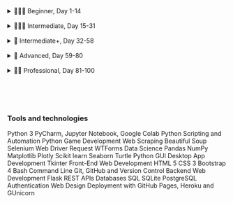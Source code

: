 <details>

<summary>👨🏻‍🎓 Beginner, Day 1-14</summary>

### 👨🏻‍🎓 Beginner

#### ❌ 1. [Working with Variables in Python to Manage Data](https://github.com/joysmith/python-by-angela-yu/tree/main/1%20Beginner/01%20Working%20with%20Variables%20in%20Python%20to%20Manage%20Data)

#### ❌ 2. [Understanding Data Types and How to Manipulate Strings](https://github.com/joysmith/python-by-angela-yu/tree/main/1%20Beginner/02%20Understanding%20Data%20Types%20and%20How%20to%20Manipulate%20Strings)

#### ❌ 3. [Control Flow and Logical Operators](https://github.com/joysmith/python-by-angela-yu/tree/main/1%20Beginner/03%20Control%20Flow%20and%20Logical%20Operators)

#### ❌ 4. [Randomisation and Python Lists](https://github.com/joysmith/python-by-angela-yu/tree/main/1%20Beginner/04%20Randomisation%20and%20Python%20Lists)

#### ❌ 5. [Python Loops](https://github.com/joysmith/python-by-angela-yu/tree/main/1%20Beginner/05%20Python%20Loops)

#### ❌ 6. [Python Functions & Karel](https://github.com/joysmith/python-by-angela-yu/tree/main/1%20Beginner/06%20Python%20Functions%20%26%20Karel)

#### ❌ 7. [Hangman](https://github.com/joysmith/python-by-angela-yu/tree/main/1%20Beginner/07%20Hangman)

#### ❌ 8. [Function Parameters & Caesar Cipher](https://github.com/joysmith/python-by-angela-yu/tree/main/1%20Beginner/08%20Function%20Parameters%20%26%20Caesar%20Cipher)

#### ❌ 9. [Dictionaries, Nesting and the Secret Auction](https://github.com/joysmith/python-by-angela-yu/tree/main/1%20Beginner/09%20Dictionaries%2C%20Nesting%20and%20the%20Secret%20Auction)

#### ❌ 10. [Function Return Values and the Calculator Project](https://github.com/joysmith/python-by-angela-yu/tree/main/1%20Beginner/10%20Function%20Return%20Values%20and%20the%20Calculator%20Project)

#### 🏁 11. [Blackjack Capstone Project](https://github.com/joysmith/python-by-angela-yu/tree/main/1%20Beginner/11%20Blackjack%20Capstone%20Project)

#### ❌ 12. [Scope and Namespacing in Python](https://github.com/joysmith/python-by-angela-yu/tree/main/1%20Beginner/12%20Scope%20and%20Namespacing%20in%20Python)

#### ❌ 13. [Debugging: How to Find and Fix Errors in your Code](https://github.com/joysmith/python-by-angela-yu/tree/main/1%20Beginner/13%20Debugging%20How%20to%20Find%20and%20Fix%20Errors%20in%20your%20Code)

#### ❌ 14. [Higher Lower Game Project](https://github.com/joysmith/python-by-angela-yu/tree/main/1%20Beginner/14%20Higher%20Lower%20Game%20Project)

</details>

<br>

<details>

<summary>🏋🏻‍♂️ Intermediate, Day 15-31</summary>

### 🏋🏻‍♂️ Intermediate

#### ❌ 15. [Local Development Environment Setup & the Coffee Machine Project](https://github.com/joysmith/python-by-angela-yu/tree/main/2%20Intermediate/15%20Local%20Development%20Environment%20Setup%20%26%20the%20Coffee%20Machine%20Project)

#### ❌ 16. [Object Oriented Programming (OOP)](<https://github.com/joysmith/python-by-angela-yu/tree/main/2%20Intermediate/16%20Object%20Oriented%20Programming%20(OOP)>)

#### ❌ 17. [The Quiz Project & the Benefits of OOP](https://github.com/joysmith/python-by-angela-yu/tree/main/2%20Intermediate/17%20The%20Quiz%20Project%20%26%20the%20Benefits%20of%20OOP)

#### ❌ 18. [Turtle Graphics and GUIs](https://github.com/joysmith/python-by-angela-yu/tree/main/2%20Intermediate/18%20Turtle%20Graphics%20and%20GUIs)

#### ❌ 19. [Instances, State and Higher Order Functions](https://github.com/joysmith/python-by-angela-yu/tree/main/2%20Intermediate/19%20Instances%2C%20State%20and%20Higher%20Order%20Functions)

#### ❌ 20. [Build the Snake Game Part 1: Animation & Coordinates](https://github.com/joysmith/python-by-angela-yu/tree/main/2%20Intermediate/20%20Build%20the%20Snake%20Game%20Part%201%20Animation%20%26%20Coordinates)

#### ❌ 21. [Build the Snake Game Part 2: Inheritance & List Slicing](https://github.com/joysmith/python-by-angela-yu/tree/main/2%20Intermediate/21%20Build%20the%20Snake%20Game%20Part%202%20Inheritance%20%26%20List%20Slicing)

#### ❌ 22. [Build Pong: The Famous Arcade Game](https://github.com/joysmith/python-by-angela-yu/tree/main/2%20Intermediate/22%20Build%20Pong%20The%20Famous%20Arcade%20Game)

#### 🏁 23. [The Turtle Crossing Capstone Project](https://github.com/joysmith/python-by-angela-yu/tree/main/2%20Intermediate/23%20The%20Turtle%20Crossing%20Capstone%20Project)

#### ❌ 24. [Files, Directories and Paths](https://github.com/joysmith/python-by-angela-yu/tree/main/2%20Intermediate/24%20Files%2C%20Directories%20and%20Paths)

#### ❌ 25. [Working with CSV Data and the Pandas Library](https://github.com/joysmith/python-by-angela-yu/tree/main/2%20Intermediate/25%20Working%20with%20CSV%20Data%20and%20the%20Pandas%20Library)

#### ❌ 26. [List Comprehension & the NATO Pilot's Alphabet](https://github.com/joysmith/python-by-angela-yu/tree/main/2%20Intermediate/26%20List%20Comprehension%20%26%20the%20NATO%20Pilot's%20Alphabet)

#### ❌ 27. [Tkinter, \*args, \*\*kwargs and Creating GUI Programs](https://github.com/joysmith/python-by-angela-yu/tree/main/2%20Intermediate/27%20Tkinter%2C%20args%2C%20kwargs%20and%20Creating%20GUI%20Programs)

#### ❌ 28. [Tkinter, Dynamic Typing and the Pomodoro GUI Application](https://github.com/joysmith/python-by-angela-yu/tree/main/2%20Intermediate/28%20Tkinter%2C%20Dynamic%20Typing%20and%20the%20Pomodoro%20GUI%20Application)

#### ❌ 29. [Building a Password Manager GUI App with Tkinter](https://github.com/joysmith/python-by-angela-yu/tree/main/2%20Intermediate/29%20Building%20a%20Password%20Manager%20GUI%20App%20with%20Tkinter)

#### ❌ 30. [Errors, Exceptions and JSON Data: Improving the Password Manager](https://github.com/joysmith/python-by-angela-yu/tree/main/2%20Intermediate/30%20Errors%2C%20Exceptions%20and%20JSON%20Data%20Improving%20the%20Password%20Manager)

#### 🏁 31. [Capstone Project - Flash Card App](https://github.com/joysmith/python-by-angela-yu/tree/main/2%20Intermediate/31%20Capstone%20Project%20-%20Flash%20Card%20App)

</details>

<br>

<details>

<summary>💪 Intermediate+, Day 32-58</summary>

### 💪 Intermediate+

#### ❌ 32. [Send Email (smtplib) & Manage Dates (datetime): The Automated #### Birthday Wisher](<https://github.com/joysmith/python-by-angela-yu/tree/main/3%20Intermediate%20%2B%2B/32%20Send%20Email%20(smtplib)%20%26%20Manage%20Dates%20(datetime)%20The%20Automated%20Birthday%20Wisher>)

#### ❌ 33. [API Endpoints and API Parameters - ISS Overhead Notifier](https://github.com/joysmith/python-by-angela-yu/tree/main/3%20Intermediate%20%2B%2B/33%20API%20Endpoints%20and%20API%20Parameters%20-%20ISS%20Overhead%20Notifier)

#### ❌ 34. [API Practice - Creating a GUI Quiz App](https://github.com/joysmith/python-by-angela-yu/tree/main/3%20Intermediate%20%2B%2B/34%20API%20Practice%20-%20Creating%20a%20GUI%20Quiz%20App)

#### ❌ 35. [Keys, Authentication & Environment Variables: Send SMS](https://github.com/joysmith/python-by-angela-yu/tree/main/3%20Intermediate%20%2B%2B/35%20Keys%2C%20Authentication%20%26%20Environment%20Variables%20Send%20SMS)

#### ❌ 36. [Stock Trading News Alert Project](https://github.com/joysmith/python-by-angela-yu/tree/main/3%20Intermediate%20%2B%2B/36%20Stock%20Trading%20News%20Alert%20Project)

#### ❌ 37. [Habit Tracking Pixel Project](https://github.com/joysmith/python-by-angela-yu/tree/main/3%20Intermediate%20%2B%2B/37%20Habit%20Tracking%20Pixel%20Project)

#### ❌ 38. [Build a Workout Tracking App that Talks to Google Sheets!](https://github.com/joysmith/python-by-angela-yu/tree/main/3%20Intermediate%20%2B%2B/38%20Build%20a%20Workout%20Tracking%20App%20that%20Talks%20to%20Google%20Sheets!)

#### 🏳️ 39. [Capstone Part 1: Flight Deal Finder](https://github.com/joysmith/python-by-angela-yu/tree/main/3%20Intermediate%20%2B%2B/39%20Capstone%20Part%201%20Flight%20Deal%20Finder)

#### 🏳️ 40. [Capstone Part 2: Flight Club!](https://github.com/joysmith/python-by-angela-yu/tree/main/3%20Intermediate%20%2B%2B/40%20Capstone%20Part%202%20Flight%20Club!)

#### ❌ 41. [Introduction to HTML](https://github.com/joysmith/python-by-angela-yu/tree/main/3%20Intermediate%20%2B%2B/41%20Introduction%20to%20HTML)

#### ❌ 42. [Intermediate HTML](https://github.com/joysmith/python-by-angela-yu/tree/main/3%20Intermediate%20%2B%2B/42%20Intermediate%20HTML)

#### ❌ 43. [Introduction to CSS](https://github.com/joysmith/python-by-angela-yu/tree/main/3%20Intermediate%20%2B%2B/43%20Introduction%20to%20CSS)

#### ❌ 44. [Intermediate CSS](https://github.com/joysmith/python-by-angela-yu/tree/main/3%20Intermediate%20%2B%2B/44%20Intermediate%20CSS)

#### ❌ 45. [Web Scraping with Beautiful Soup](https://github.com/joysmith/python-by-angela-yu/tree/main/3%20Intermediate%20%2B%2B/45%20Web%20Scraping%20with%20Beautiful%20Soup)

#### ❌ 46. [Create a Spotify Playlist using the Musical Time Machine](https://github.com/joysmith/python-by-angela-yu/tree/main/3%20Intermediate%20%2B%2B/46%20Create%20a%20Spotify%20Playlist%20using%20the%20Musical%20Time%20Machine)

#### ❌ 47. [Create an Automated Amazon Price Tracker](https://github.com/joysmith/python-by-angela-yu/tree/main/3%20Intermediate%20%2B%2B/47%20Create%20an%20Automated%20Amazon%20Price%20Tracker)

#### ❌ 48. [Selenium Webdriver and Game Playing Bot](https://github.com/joysmith/python-by-angela-yu/tree/main/3%20Intermediate%20%2B%2B/48%20Selenium%20Webdriver%20and%20Game%20Playing%20Bot)

#### ❌ 49. [Automating Job Applications on LinkedIn](https://github.com/joysmith/python-by-angela-yu/tree/main/3%20Intermediate%20%2B%2B/49%20Automating%20Job%20Applications%20on%20LinkedIn)

#### ❌ 50. [Automated Tinder Swiper](https://github.com/joysmith/python-by-angela-yu/tree/main/3%20Intermediate%20%2B%2B/50%20Automated%20Tinder%20Swiper)

#### ❌ 51. [Internet Speed Twitter Complaint Bot](https://github.com/joysmith/python-by-angela-yu/tree/main/3%20Intermediate%20%2B%2B/51%20Internet%20Speed%20Twitter%20Complaint%20Bot)

#### ❌ 52. [Instagram Follower Bot](https://github.com/joysmith/python-by-angela-yu/tree/main/3%20Intermediate%20%2B%2B/52%20Instagram%20Follower%20Bot)

#### ❌ 53. [Automated Data Entry Job](https://github.com/joysmith/python-by-angela-yu/tree/main/3%20Intermediate%20%2B%2B/53%20Automated%20Data%20Entry%20Job)

#### ❌ 54. [Introduction to Web Development with Flask](https://github.com/joysmith/python-by-angela-yu/tree/main/3%20Intermediate%20%2B%2B/54%20Introduction%20to%20Web%20Development%20with%20Flask)

#### ❌ 55. [HTML & URL Parsing in Flask and the Higher Lower Game](https://github.com/joysmith/python-by-angela-yu/tree/main/3%20Intermediate%20%2B%2B/55%20HTML%20%26%20URL%20Parsing%20in%20Flask%20and%20the%20Higher%20Lower%20Game)

#### ❌ 56. [Rendering HTML/Static Files and Name Card Project](https://github.com/joysmith/python-by-angela-yu/tree/main/3%20Intermediate%20%2B%2B/56%20Rendering%20HTMLStatic%20Files%20and%20Name%20Card%20Project)

#### ❌ 57. [Templating with Jinja and Blog Project](https://github.com/joysmith/python-by-angela-yu/tree/main/3%20Intermediate%20%2B%2B/57%20Templating%20with%20Jinja%20and%20Blog%20Project)

#### ❌ 58. [Bootstrap](https://github.com/joysmith/python-by-angela-yu/tree/main/3%20Intermediate%20%2B%2B/58%20Bootstrap)

</details>

<br>

<details>

<summary>🚀 Advanced, Day 59-80</summary>

### 🚀 Advanced

#### ❌ 59. [Upgraded Blog with Bootstrap](https://github.com/joysmith/python-by-angela-yu/tree/main/4%20Advanced/59%20Upgraded%20Blog%20with%20Bootstrap)

#### ❌ 60. [HTML Forms with Flask](https://github.com/joysmith/python-by-angela-yu/tree/main/4%20Advanced/60%20HTML%20Forms%20with%20Flask)

#### ❌ 61. [Building Advanced Forms with WTForms](https://github.com/joysmith/python-by-angela-yu/tree/main/4%20Advanced/61%20Building%20Advanced%20Forms%20with%20WTForms)

#### ❌ 62. [Flask, WTForms, Bootstrap and CSV - Coffee & Wifi Project](https://github.com/joysmith/python-by-angela-yu/tree/main/4%20Advanced/62%20Flask%2C%20WTForms%2C%20Bootstrap%20and%20CSV%20-%20Coffee%20%26%20Wifi%20Projectv)

#### ❌ 63. [Databases and with SQLite and SQLAlchemy](https://github.com/joysmith/python-by-angela-yu/tree/main/4%20Advanced/63%20Databases%20and%20with%20SQLite%20and%20SQLAlchemy)

#### ❌ 64. [My Top 10 Movies Website](https://github.com/joysmith/python-by-angela-yu/tree/main/4%20Advanced/64%20My%20Top%2010%20Movies%20Website)

#### ❌ 65. [Web Design School - How to Create a Website that People will Love](https://github.com/joysmith/python-by-angela-yu/tree/main/4%20Advanced/65%20Web%20Design%20School%20-%20How%20to%20Create%20a%20Website%20that%20People%20will%20Love)

#### ❌ 66. [Building Your Own API with RESTful Routing](https://github.com/joysmith/python-by-angela-yu/tree/main/4%20Advanced/66%20Building%20Your%20Own%20API%20with%20RESTful%20Routing)

#### 🏳️ 67. [Blog Capstone Project Part 3 - RESTful Routing](https://github.com/joysmith/python-by-angela-yu/tree/main/4%20Advanced/67%20Blog%20Capstone%20Project%20Part%203%20-%20RESTful%20Routing)

#### ❌ 68. [Authentication with Flask](https://github.com/joysmith/python-by-angela-yu/tree/main/4%20Advanced/68%20Authentication%20with%20Flask)

#### 🏳️ 69. [Blog Capstone Project Part 4 - Adding Users](https://github.com/joysmith/python-by-angela-yu/tree/main/4%20Advanced/69%20Blog%20Capstone%20Project%20Part%204%20-%20Adding%20Users)

#### ❌ 70. [Deploying Your Web Application with Heroku](https://github.com/joysmith/python-by-angela-yu/tree/main/4%20Advanced/70%20Deploying%20Your%20Web%20Application%20with%20Heroku)

#### ❌ 71. [Data Exploration with Pandas: College Major](https://github.com/joysmith/python-by-angela-yu/tree/main/4%20Advanced/71%20Data%20Exploration%20with%20Pandas%20College%20Major)

#### ❌ 72. [Data Visualisation with Matplotlib: Programming Languages](https://github.com/joysmith/python-by-angela-yu/tree/main/4%20Advanced/72%20Data%20Visualisation%20with%20Matplotlib%20Programming%20Languages)

#### ❌ 73. [Aggregate & Merge Data with Pandas: Analyse the LEGO Dataset](https://github.com/joysmith/python-by-angela-yu/tree/main/4%20Advanced/73%20Aggregate%20%26%20Merge%20Data%20with%20Pandas%20Analyse%20the%20LEGO%20Dataset)

#### ❌ 74. [Google Trends Data: Resampling and Visualising Time Series](https://github.com/joysmith/python-by-angela-yu/tree/main/4%20Advanced/74%20Google%20Trends%20Data%20Resampling%20and%20Visualising%20Time%20Series)

#### ❌ 75. [Beautiful Plotly Charts & Analysing the Android App Store](https://github.com/joysmith/python-by-angela-yu/tree/main/4%20Advanced/75%20Beautiful%20Plotly%20Charts%20%26%20Analysing%20the%20Android%20App%20Store)

#### ❌ 76. [Computation with NumPy and N-Dimensional Arrays](https://github.com/joysmith/python-by-angela-yu/tree/main/4%20Advanced/76%20Computation%20with%20NumPy%20and%20N-Dimensional%20Arrays)

#### ❌ 77. [Linear Regression and Data Visualisation with Seaborn](https://github.com/joysmith/python-by-angela-yu/tree/main/4%20Advanced/77%20Linear%20Regression%20and%20Data%20Visualisation%20with%20Seaborn)

#### ❌ 78. [Analysing the Nobel Prize with Plotly, Matplotlib & Seaborn](https://github.com/joysmith/python-by-angela-yu/tree/main/4%20Advanced/78%20Analysing%20the%20Nobel%20Prize%20with%20Plotly%2C%20Matplotlib%20%26%20Seaborn)

#### ❌ 79. [The Tragic Discovery of Handwashing: t-Tests & Distributions](https://github.com/joysmith/python-by-angela-yu/tree/main/4%20Advanced/79%20The%20Tragic%20Discovery%20of%20Handwashing%20t-Tests%20%26%20Distributions)

#### 🏳️ 80. [Capstone Project - Predict House Prices](https://github.com/joysmith/python-by-angela-yu/tree/main/4%20Advanced/80%20Capstone%20Project%20-%20Predict%20House%20Prices)

</details>

<br>

<details>

<summary>👨‍💻 Professional, Day 81-100</summary>

### 👨‍💻 Professional

#### ❌ 81. [Portfolio Project - Text to Morse Code Converter](https://github.com/joysmith/python-by-angela-yu/tree/main/5%20Professional/81%20Portfolio%20Project%20-%20Text%20to%20Morse%20Code%20Converter)

#### ❌ 82. [Portfolio Project - A website to show off your skills and the things I built](https://github.com/joysmith/python-by-angela-yu/tree/main/5%20Professional/82%20Portfolio%20Project%20-%20A%20website%20to%20show%20off%20your%20skills%20and%20the%20things%20I%20built)

#### ❌ 83. [Portfolio Project - Built a text-based version of the Tic Tac Toe game](https://github.com/joysmith/python-by-angela-yu/tree/main/5%20Professional/83%20Portfolio%20Project%20-%20Built%20a%20text-based%20version%20of%20the%20Tic%20Tac%20Toe%20game)

#### ❌ 84. [Portfolio Project - A program where you can upload images and add a watermark](https://github.com/joysmith/python-by-angela-yu/tree/main/5%20Professional/84%20Portfolio%20Project%20-%20A%20program%20where%20you%20can%20upload%20images%20and%20add%20a%20watermark)

#### ❌ 85. [Portfolio Project - A Tkinter GUI desktop application that tests your typing speed](https://github.com/joysmith/python-by-angela-yu/tree/main/5%20Professional/85%20Portfolio%20Project%20-%20A%20Tkinter%20GUI%20desktop%20application%20that%20tests%20your%20typing%20speed)

#### ❌ 86. [Portfolio Project - Using Python Turtle, build a clone of the 80s hit game Breakout](https://github.com/joysmith/python-by-angela-yu/tree/main/5%20Professional/86%20Portfolio%20Project%20-%20Using%20Python%20Turtle%2C%20build%20a%20clone%20of%20the%2080s%20hit%20game%20Breakout)

#### ❌ 87. [Portfolio Project - Built a website that lists cafes with wifi and power for remote working](https://github.com/joysmith/python-by-angela-yu/tree/main/5%20Professional/87%20Portfolio%20Project%20-%20Built%20a%20website%20that%20lists%20cafes%20with%20wifi%20and%20power%20for%20remote%20working)

#### ❌ 88. [Portfolio Project - Built a todo list website with Flask](https://github.com/joysmith/python-by-angela-yu/tree/main/5%20Professional/88%20Portfolio%20Project%20-%20Built%20a%20todo%20list%20website%20with%20Flask)

#### ❌ 89. [Portfolio Project - Disappearing Text Writing App](https://github.com/joysmith/python-by-angela-yu/tree/main/5%20Professional/89%20Portfolio%20Project%20-%20Disappearing%20Text%20Writing%20App)

#### ❌ 90. [Portfolio Project - Convert PDF to Audiobook](https://github.com/joysmith/python-by-angela-yu/tree/main/5%20Professional/90%20Portfolio%20Project%20-%20Convert%20PDF%20to%20Audiobook)

#### ❌ 91. [Portfolio Project - Image Colour Palette Generator](https://github.com/joysmith/python-by-angela-yu/tree/main/5%20Professional/91%20Portfolio%20Project%20-%20Image%20Colour%20Palette%20Generator)

#### ❌ 92. [Portfolio Project - Built a custom web scraper to collect data](https://github.com/joysmith/python-by-angela-yu/tree/main/5%20Professional/92%20Portfolio%20Project%20-%20Built%20a%20custom%20web%20scraper%20to%20collect%20data)

#### ❌ 93. [Portfolio Project - Automate the Google Dinosaur Game](https://github.com/joysmith/python-by-angela-yu/tree/main/5%20Professional/93%20Portfolio%20Project%20-%20Automate%20the%20Google%20Dinosaur%20Game)

#### ❌ 94. [Portfolio Project - Space Invaders](https://github.com/joysmith/python-by-angela-yu/tree/main/5%20Professional/94%20Portfolio%20Project%20-%20Space%20Invaders)

#### ❌ 95. [Portfolio Project - Built a custom website using an API](https://github.com/joysmith/python-by-angela-yu/tree/main/5%20Professional/95%20Portfolio%20Project%20-%20Built%20a%20custom%20website%20using%20an%20API)

#### ❌ 96. [Portfolio Project - An eCommerce website with payment processing](https://github.com/joysmith/python-by-angela-yu/tree/main/5%20Professional/96%20Portfolio%20Project%20-%20An%20eCommerce%20website%20with%20payment%20processing)

#### ❌ 97. [Portfolio Project - Sent a WhatsApp Message with Python](https://github.com/joysmith/python-by-angela-yu/tree/main/5%20Professional/97%20Portfolio%20Project%20-%20Sent%20a%20WhatsApp%20Message%20with%20Python)

#### ❌ 98. [Portfolio Project - Analysed and Visualise the Space Race](https://github.com/joysmith/python-by-angela-yu/tree/main/5%20Professional/98%20Portfolio%20Project%20-%20Analysed%20and%20Visualise%20the%20Space%20Race)

#### ❌ 99. [Portfolio Project - Analyzing Deaths involving Police in the United States](https://github.com/joysmith/python-by-angela-yu/tree/main/5%20Professional/99%20Portfolio%20Project%20-%20Analyzing%20Deaths%20involving%20Police%20in%20the%20United%20States)

#### ❌100. [Portfolio Project - Predicting Earnings using Multivariable Regression](https://github.com/joysmith/python-by-angela-yu/tree/main/5%20Professional/100%20Portfolio%20Project%20-%20Predicting%20Earnings%20using%20Multivariable%20Regression)

</details>

<br>
<br>
<br>
<br>

### Tools and technologies

Python 3
PyCharm, Jupyter Notebook, Google Colab
Python Scripting and Automation
Python Game Development
Web Scraping
Beautiful Soup
Selenium Web Driver
Request
WTForms
Data Science
Pandas
NumPy
Matplotlib
Plotly
Scikit learn
Seaborn
Turtle
Python GUI Desktop App Development
Tkinter
Front-End Web Development
HTML 5
CSS 3
Bootstrap 4
Bash Command Line
Git, GitHub and Version Control
Backend Web Development
Flask
REST
APIs
Databases
SQL
SQLite
PostgreSQL
Authentication
Web Design
Deployment with GitHub Pages, Heroku and GUnicorn
